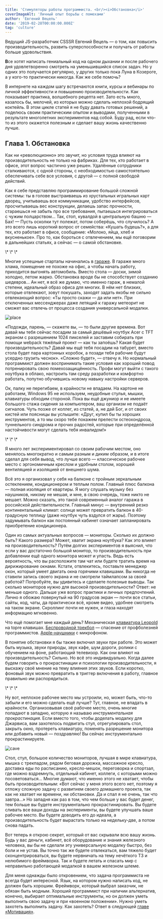 ```yaml
---
title: 'Стимуляторы работы программиста. <br/><i>Обстановка</i>'
coverImageAlt: 'Личный опыт борьбы с помехами'
author: 'Евгений Вецель'
date: '2019-02-28T00:00:00.000Z'
tag: 'culture'
---
```


<Subtitle>Ведущий JS-разработчик CSSSR Евгений Вецель — о том, как повысить производительность, развить суперспособности и получать от работы больше удовольствия.</Subtitle>

**В**се хотят написать гениальный код на одном дыхании и после рабочего дня удовлетворенно смотреть на уменьшившийся список задач. Но у одних это получается регулярно, у других только пока Луна в Козероге, а у кого-то практически никогда. Как же себе помочь?

В интернете на каждом шагу встречаются книги, курсы и вебинары по личной эффективности и повышению производительности. Как показывает практика, волшебного рецепта нет. Зато есть много, казалось бы, мелочей, из которых можно сделать неплохой бодрящий коктейль. В этом цикле статей я не буду давать готовых решений, а поделюсь своим практическим опытом и выводами, полученными в результате многолетних экспериментов над собой. Буду рад, если что-то из этого окажется полезным и сделает вашу жизнь качественно лучше.

## Глава 1. Обстановка

Как ни «революционно» это звучит, но условия труда влияют на производительность не только на фабриках. Для тех, кто работает в офисе, этот вопрос частично уже решен. Удалённые сотрудники сталкиваются, с одной стороны, с необходимостью самостоятельно обеспечивать себе все условия, с другой — с полной свободой действий.

Как я себе представляю программирование большой сложной системы: ты в голове выстраиваешь из хрустальных игральных карт дворец, учитываешь все коммуникации, удобство интерфейсов, просчитываешь вес конструкции, делаешь запас прочности, стараешься не забыть про все требования, пытаешься интегрироваться с чужим полцарством... Так, стоп, кувалдой в центральную башню — Бах! —  Пусть осколки тут полежат, потом соберёшь, что случилось? А это всего лишь короткий вопрос от семейства: «Кушать будешь?», а для тех, кто работает в офисе, сообщение: «Молоко, яйца, хлеб и вкусненькое». Про то, как бороться с отвлечением, мы ещё поговорим в дальнейших статьях, а сейчас — о самой обстановке.

<div class='grid-element hr'>\* \* \*</div>

Многие успешные стартапы начинались в <a target="_blank" href="https://www.blog.google/products/maps/inside-googles-original-garage-1998-style/">гараже</a>. В гараже много хлама, помещение не похоже на офис, а чтобы начать работу, приходится выгонять автомобиль. Вместо стола — доски, зимой холодно, летом жарко. Обстановка вроде бы не способствует созданию шедевров... Ан нет, я всё же думаю, что именно гараж, в немалой степени, идеальный образ офиса для многих. В нём нет близких, которые отвлекают, зовут покушать, заходят задать якобы не сильно отвлекающий вопрос: «Ты просто скажи — да или нет». При отключенных мессенджерах даже летящий к гаражу метеорит не сможет вас отвлечь от процесса создания универсальной модалки.

<Img imageName='place' alt='place'/>

«Подожди, парень, — скажете вы, — то были другие времена. Вот давай мы тебя сейчас посадим за самый дешёвый ноутбук Acer с TFT экраном с разрешением 1024 пикселей и заставим собирать при помощи webpack тяжёлый проект — как ты запоёшь? Какая будет производительность? Давай мы ещё тебя посадим на табурет, вместо стола будет пара картонных коробок, а позади тебя рабочие будут усердно грузить чеснок».
«Сложно будет», — отвечу я. Но нормальный программист должен воспринимать такие условия как хороший повод потренировать свою помехозащищённость. Профи могут выйти с такого ноутбука в облако, настроить там среду разработки и комфортно работать, попутно обучившись новому навыку настройки серверов.

Ок, палку не перегибаем, в крайности не впадаем. На картоне не работаем, Windows 95 не используем, неудобные стулья, мышки, клавиатуры обходим стороной. Пока вы ещё джуниор и не имеете большого стажа сидения за компьютером, ваш организм не подаёт сигналов. Чуть позже от коллег, из статей, а, не дай Бог, и от своих кистей или поясницы вы услышите: «Друг, купил бы ты хороших инструментов, а то мы скоро тебе покажем прелести остеохондроза, туннельного синдрома и прочих радостей, которые при определённой настойчивости могут сделать тебя инвалидом!»

<div class='grid-element hr text_regular_m'>\* \* \*</div>

Я много лет экспериментировал со своим рабочим местом, оно менялось многократно и самым разным и диким образом, и в итоге сделал для себя вывод, что лучше всего — классическое рабочее место с эргономичным креслом и удобным столом, хорошей вентиляцией и изоляцией от внешнего шума.

Всё это я организовал у себя на балконе с тройным зеркальным остеклением, кондиционером и теплым полом. Главный плюс балкона — полная изоляция от квартиры. Я могу слушать музыку без наушников, никому не мешая, и мне, в свою очередь, тоже никто не мешает. Можно сказать, это такой современный аналог гаража в российской действительности. Главный минус — внутренний резко континентальный климат: солнце может превратить балкон в 40-градусную теплицу (даже ноутбук чуть вздулся от жары). Поэтому задумывать балкон как постоянный кабинет означает запланировать приобретение кондиционера.

Один из самых актуальных вопросов — мониторы. Сколько их должно быть? Какого размера? Может, хватит экрана ноутбука? Как это влияет на производительность? Путём долгих экспериментов я выяснил, что если у вас достаточно большой монитор, то производительность при добавлении ещё одного монитора может и упасть. Ведь есть вероятность, что вы расположите там чат или будете тратить время на дирижирование окнами. Кстати, отвлекитесь, поставьте менеджер окон, который умеет двигать окна горячими клавишами. Вы никогда не ставили запись своего экрана и не смотрели таймлапсом за своей работой? Попробуйте, вы удивитесь и сделаете полезные выводы. Так сколько мониторов нужно для высокой производительности? Ответ: не меньше одного. Дальше уже вопрос практики и личных предпочтений.
Лично я обожаю повернутый на 90 градусов экран — почти все статьи, сайты, код, чаты, да практически всё, кроме видео, удобнее смотреть на таком экране. Скроллинг почти не нужен, и глаза находят информацию мгновенно.

Что ещё помогает мне каждый день?
Механическая <a target="_blank" href="https://geekboards.ru/product/leopold-fc660c-gray">клавиатура Leopold</a> на topre клавишах. <a target="_blank" href="https://www.youtube.com/watch?v=e9QxYYGPhjA">Беспроводной трекбол</a> — спасение от профболезней программистов. <a target="_blank" href="https://www.apple.com/shop/product/MMEF2AM/A/airpods">Apple-наушники</a> с микрофоном.

В понятие обстановки я бы также включил звуки при работе. Это может быть музыка, звуки природы, звук кафе, шум дороги, ролики с обучением на фоне, работающий телевизор. Как они влияют на производительность? Сильно. Но всё это индивидуально. Когда далее будем говорить о прокрастинации и психологии производительности, я выскажу своё мнение на тему влияния этих звуков. Если коротко, фоновый звук можно превратить в триггер включения в работу, главное правильно им распорядиться.

<div class='grid-element hr text_regular_m'>\* \* \*</div>

Ну вот, неплохое рабочее место мы устроили, но, может быть, что-то забыли и его можно сделать ещё лучше? Тут, главное, не впадать в крайности. Организовывая своё рабочее место, очень многие попадают в западню, которую я называю _инструментальная прокрастинация_. Если вместо того, чтобы доделать модалку для Джарвиса, вам захотелось подвигать стул, отрегулировать стол, закрыть окно, протереть клавиатуру, поменять разрешение монитора или добавить новый — поздравляю! Вы сейчас инструментально прокрастинируете.

<Img imageName='cave' alt='cave'/>

Стол, стул, большое количество мониторов, лучшая в мире клавиатура, мышка с трекпадом, рядом беговая дорожка, массажное кресло, доставка еды по расписанию, кресло-мешок, переговорка и спортзал, где можно вздремнуть, отдельный кабинет, коллеги, с которыми можно посоветоваться... Многие думают, что именно этого не хватает, чтобы быть производительным: «Вот сейчас у меня этого всего нет, поэтому я отложу сложную задачу с развитием своего домашнего проекта, так как не хватает ни времени, ни обстановки. Да и спал я не очень, так что завтра...»
Но западня как раз в том, что чем больше у вас будет денег, тем больше вы будете инструментально прокрастинировать. Вы будете сливать все ваши доходы на эксперименты, вы будете улучшать ваше рабочее место. Вы будете доводить его до идеала, а производительность будет вырастать только на недельку-две, а потом снова падать.

Вот теперь я открою секрет, который от вас скрывали всю вашу жизнь. Будь у вас деньги, кабинет, всё оборудование и знания железного человека, вы бы не сделали эту универсальную модалку быстро, без боли и не устав. Вы точно так же будете отвлекаться, вам тяжело будет сконцентрироваться, вы будете нервничать на тему нечёткого ТЗ и нелюбимого фреймворка. Так и будете летать и спасать мир с неправильно работающей модалкой в вашем железном шлеме.

Для меня однажды было откровением, что задача программиста не всегда будет интересной. Язык, на котором нужно написать код, не должен быть хорошим. Фреймворк, который выбрал заказчик, не обязан быть модным. Хороший программист при наличии альтернатив, конечно, выбирает оптимальные инструменты, но он должен уметь выполнить свою задачу и при «военном положении». Нужно уметь захотеть выполнить задачу. Как захотеть? Ответ в следующей <a href="/ru/article/work-harder">главе «Мотивация»</a>.
